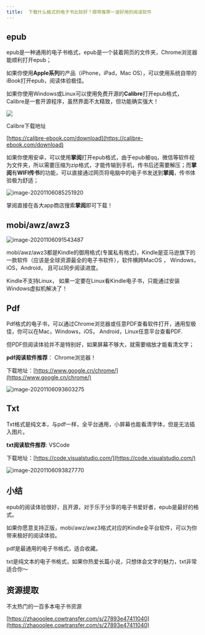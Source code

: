 ```yaml
---
title:  下载什么格式的电子书比较好？顺带推荐一波好用的阅读软件
---
```



## epub

epub是一种通用的电子书格式，epub是一个装着网页的文件夹，Chrome浏览器能顺利打开epub；

如果你使用**Apple系列**的产品（iPhone，iPad，Mac OS），可以使用系统自带的iBook打开epub，阅读体验极佳。

如果你使用Windows或Linux可以使用免费开源的**Calibre**打开epub格式，Calibre是一套开源程序，虽然界面不太精致，但功能确实强大！

![](https://www.v2fy.com/asset/0i/jikemiji/jikemiji-md/2020-11-02-book-type.assets/image-20201106084623937.png)



Calibre下载地址

[https://calibre-ebook.com/download](https://calibre-ebook.com/download)



如果你使用安卓，可以使用**掌阅**打开epub格式，由于epub被qq，微信等软件视为文件夹，所以需要压缩为zip格式，才能传输到手机，传书后还需要解压；而**掌阅**有**WIFI传书**的功能，可以直接通过网页将电脑中的电子书发送到**掌阅**，传书体验极为舒适；

![image-20201106085251920](https://www.v2fy.com/asset/0i/jikemiji/jikemiji-md/2020-11-02-book-type.assets/image-20201106085251920.png)

掌阅直接在各大app商店搜索**掌阅**即可下载！






## mobi/awz/awz3



![image-20201106091543487](https://www.v2fy.com/asset/0i/jikemiji/jikemiji-md/2020-11-02-book-type.assets/image-20201106091543487.png)



mobi/awz/awz3都是Kindle的御用格式(专属私有格式)，Kindle是亚马逊旗下的一款软件（应该是全球资源最全的电子书软件），软件横跨MacOS ， Windows， iOS，Android， 且可以同步阅读进度。

Kindle不支持Linux， 如果一定要在Linux看Kindle电子书，只能通过安装Windows虚拟机解决了！



## Pdf



Pdf格式的电子书，可以通过Chrome浏览器或任意PDF查看软件打开，通用型极佳，你可以在Mac，Windows，iOS， Android，Linux任意平台查看PDF.

但PDF但阅读体验并不是特别好，如果屏幕不够大，就需要缩放才能看清文字；



**pdf阅读软件推荐**： Chrome浏览器！

 下载地址：[https://www.google.cn/chrome/](https://www.google.cn/chrome/)



![image-20201106093603275](https://www.v2fy.com/asset/0i/jikemiji/jikemiji-md/2020-11-02-book-type.assets/image-20201106093603275.png)




## Txt



Txt格式是纯文本，与pdf一样，全平台通用，小屏幕也能看清字体，但是无法插入图片。



**txt阅读软件推荐**: VSCode

下载地址：[https://code.visualstudio.com/](https://code.visualstudio.com/)

![image-20201106093827770](https://www.v2fy.com/asset/0i/jikemiji/jikemiji-md/2020-11-02-book-type.assets/image-20201106093827770.png)



## 小结



epub的阅读体验很好，且开源，对于乐于分享的电子书爱好者，epub是最好的格式。

如果你愿意支持正版，mobi/awz/awz3格式对应的Kindle全平台软件，可以为你带来极好的阅读体验。

pdf是最通用的电子书格式，适合收藏。

txt是纯文本的电子书格式，如果你热爱长篇小说，只想体会文字的魅力，txt非常适合你～





## 资源提取

不太热门的一百多本电子书资源

[https://zhaooolee.cowtransfer.com/s/27893e47411040](https://zhaooolee.cowtransfer.com/s/27893e47411040)